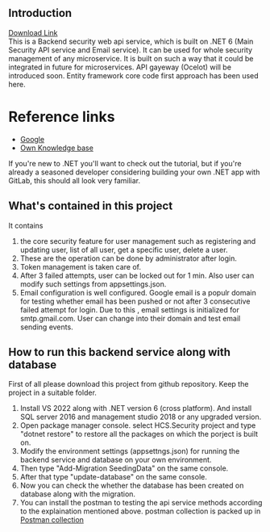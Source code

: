 ## Introduction
[Download Link](https://github.com/sreemonta20/HCS.Services) <br>
This is a Backend security web api service, which is built on .NET 6 (Main Security API service and Email service). It can be used for whole security management of any microservice. It is built on such a way that it could be integrated in future for microservices. API gayeway (Ocelot) will be introduced soon. Entity framework core code first approach has been used here.

# Reference links

- [Google](https://www.google.com/)
- [Own Knowledge base](#)

If you're new to .NET you'll want to check out the tutorial, but if you're
already a seasoned developer considering building your own .NET app with GitLab,
this should all look very familiar.

## What's contained in this project

It contains 
1. the core security feature for user management such as registering and updating user, 
list of all user, get a specific user, delete a user. 
2. These are the operation can be done by administrator after login. 
3. Token management is taken care of.
4. After 3 failed attempts, user can be locked out for 1 min. Also user can modify such settings from appsettings.json. 
5. Email configuration is well configured. Google email is a populr domain for testing whether email has been pushed or not after 3 consecutive failed attempt for login. Due to this , email settings is initialized for smtp.gmail.com. User can change into their domain and test email sending events.


## How to run this backend service along with database

First of all please download this project from github repository. Keep the project in a suitable folder.
1. Install VS 2022 along with .NET version 6 (cross platform). And install SQL server 2016 and management studio 2018 or any upgraded version.
2. Open package manager console. select HCS.Security project and type "dotnet restore" to restore all the packages on which the porject is built on.
3. Modify the environment settings (appsettngs.json) for running the backend service and database on your own environment.
4. Then type "Add-Migration SeedingData" on the same console.
5. After that type  "update-database" on the same console.
6. Now you can check the whether the database has been created on database along with the migration.
7. You can install the postman to testing the api service methods according to the explaination mentioned above. postman collection is packed up in [Postman collection](https://github.com/sreemonta20/HCS-Service-Postman-collection)
